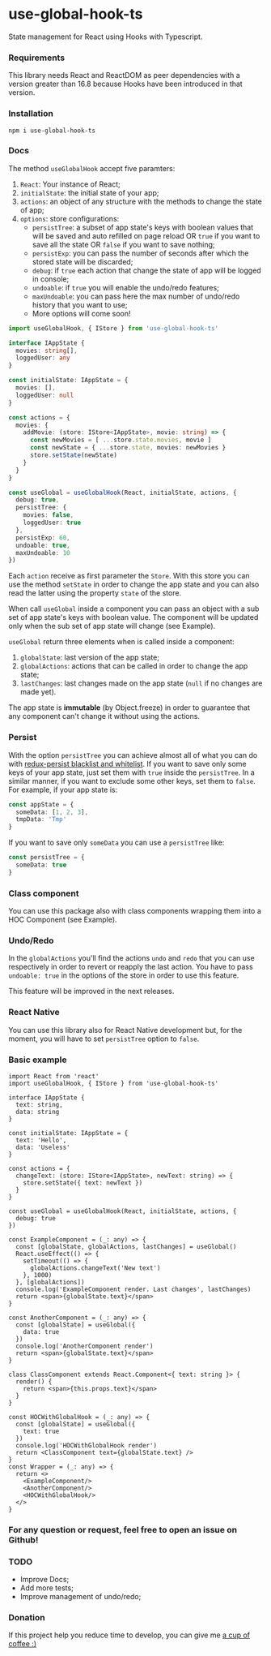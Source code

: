 # use-global-hook-ts
State management for React using Hooks with Typescript.

### Requirements
This library needs React and ReactDOM as peer dependencies with a version greater than 16.8 because Hooks have been introduced in that version.

### Installation
```
npm i use-global-hook-ts
```

### Docs
The method ```useGlobalHook``` accept five paramters:
1. ```React```: Your instance of React;
2. ```initialState```: the initial state of your app;
3. ```actions```: an object of any structure with the methods to change the state of app;
4. ```options```: store configurations: 
    - ```persistTree```: a subset of app state's keys with boolean values that will be saved and auto refilled on page reload OR ```true``` if you want to save all the state OR ```false``` if you want to save nothing;
    - ```persistExp```: you can pass the number of seconds after which the stored state will be discarded;
    - ```debug```: if ```true``` each action that change the state of app will be logged in console;
    - ```undoable```: if ```true``` you will enable the undo/redo features;
    - ```maxUndoable```: you can pass here the max number of undo/redo history that you want to use;
    - More options will come soon!

```ts
import useGlobalHook, { IStore } from 'use-global-hook-ts'

interface IAppState {
  movies: string[],
  loggedUser: any
}

const initialState: IAppState = {
  movies: [],
  loggedUser: null
}

const actions = {
  movies: {
    addMovie: (store: IStore<IAppState>, movie: string) => {
      const newMovies = [ ...store.state.movies, movie ]
      const newState = { ...store.state, movies: newMovies }
      store.setState(newState)
    }
  }
}

const useGlobal = useGlobalHook(React, initialState, actions, {
  debug: true,
  persistTree: {
    movies: false,
    loggedUser: true
  },
  persistExp: 60,
  undoable: true,
  maxUndoable: 10
})
``` 

Each ```action``` receive as first parameter the ```Store```. With this store you can use the method ```setState``` in order to change the app state and you can also read the latter using the property ```state``` of the store.

When call ```useGlobal``` inside a component you can pass an object with a sub set of app state's keys with boolean value. The component will be updated only when the sub set of app state will change (see Example).

```useGlobal``` return three elements when is called inside a component:
1. ```globalState```: last version of the app state;
2. ```globalActions```: actions that can be called in order to change the app state;
3. ```lastChanges```: last changes made on the app state (```null``` if no changes are made yet). 

The app state is **immutable** (by Object.freeze) in order to guarantee that any component can't change it without using the actions.

### Persist
With the option ```persistTree``` you can achieve almost all of what you can do with [redux-persist blacklist and whitelist](https://www.npmjs.com/package/redux-persist#blacklist--whitelist). If you want to save only some keys of your app state, just set them with ```true``` inside the ```persistTree```. In a similar manner, if you want to exclude some other keys, set them to ```false```.
For example, if your app state is:
```ts
const appState = {
  someData: [1, 2, 3],
  tmpData: 'Tmp'
}
```
If you want to save only ```someData``` you can use a ```persistTree``` like:
```ts
const persistTree = {
  someData: true
}
```

### Class component
You can use this package also with class components wrapping them into a HOC Component (see Example).

### Undo/Redo
In the ```globalActions``` you'll find the actions ```undo``` and ```redo``` that you can use respectively in order to revert or reapply the last action. You have to pass ```undoable: true``` in the options of the store in order to use this feature.

This feature will be improved in the next releases.

### React Native
You can use this library also for React Native development but, for the moment, you will have to set ```persistTree``` option to ```false```.

### Basic example
```tsx
import React from 'react'
import useGlobalHook, { IStore } from 'use-global-hook-ts'

interface IAppState {
  text: string,
  data: string
}

const initialState: IAppState = {
  text: 'Hello',
  data: 'Useless'
}

const actions = {
  changeText: (store: IStore<IAppState>, newText: string) => {
    store.setState({ text: newText })
  }
}

const useGlobal = useGlobalHook(React, initialState, actions, {
  debug: true
})

const ExampleComponent = (_: any) => {
  const [globalState, globalActions, lastChanges] = useGlobal()
  React.useEffect(() => {
    setTimeout(() => {
      globalActions.changeText('New text')
    }, 1000)
  }, [globalActions])
  console.log('ExampleComponent render. Last changes', lastChanges)
  return <span>{globalState.text}</span>
}

const AnotherComponent = (_: any) => {
  const [globalState] = useGlobal({
    data: true
  })
  console.log('AnotherComponent render')
  return <span>{globalState.text}</span>
}

class ClassComponent extends React.Component<{ text: string }> {
  render() {
    return <span>{this.props.text}</span>
  }
}

const HOCWithGlobalHook = (_: any) => {
  const [globalState] = useGlobal({
    text: true
  })
  console.log('HOCWithGlobalHook render')
  return <ClassComponent text={globalState.text} />
}
const Wrapper = (_: any) => {
  return <>
    <ExampleComponent/>
    <AnotherComponent/>
    <HOCWithGlobalHook/>
  </>
}
```

### For any question or request, feel free to open an issue on Github!

### TODO
- Improve Docs;
- Add more tests;
- Improve management of undo/redo;

### Donation
If this project help you reduce time to develop, you can give me [a cup of coffee :)](https://www.paypal.com/cgi-bin/webscr?cmd=_s-xclick&hosted_button_id=JXTSP4WPLJRUG&source=url)